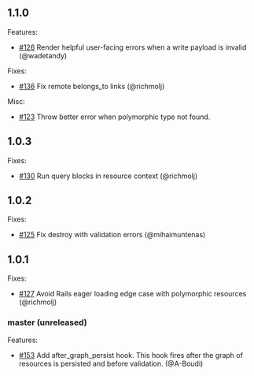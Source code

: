 ## 1.1.0

Features:

- [#126](https://github.com/graphiti-api/graphiti/pull/126) Render helpful user-facing errors when a write payload is invalid (@wadetandy)

Fixes:

- [#136](https://github.com/graphiti-api/graphiti/pull/136) Fix remote
  belongs_to links (@richmolj)

Misc:

- [#123](https://github.com/graphiti-api/graphiti/pull/123) Throw
  better error when polymorphic type not found.

## 1.0.3

Fixes:

- [#130](https://github.com/graphiti-api/graphiti/pull/130) Run query
  blocks in resource context (@richmolj)

## 1.0.2

Fixes:

- [#125](https://github.com/graphiti-api/graphiti/pull/125) Fix destroy
  with validation errors (@mihaimuntenas)

## 1.0.1

Fixes:

- [#127](https://github.com/graphiti-api/graphiti/pull/127) Avoid Rails eager loading edge case with polymorphic resources (@richmolj)

### master (unreleased)

Features:

- [#153](https://github.com/graphiti-api/graphiti/pull/153) Add after_graph_persist hook.
  This hook fires after the graph of resources is persisted and before validation. (@A-Boudi)

<!-- ### [version (YYYY-MM-DD)](diff_link) -->
<!-- Breaking changes:-->
<!-- Features:-->
<!-- Fixes:-->
<!-- Misc:-->
